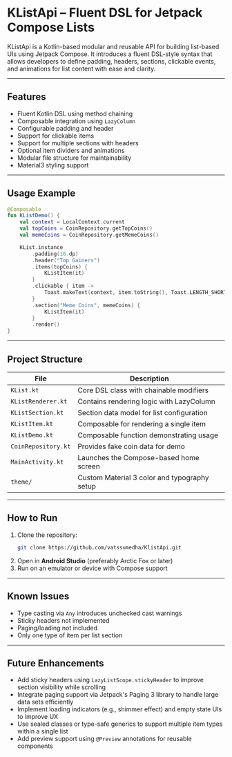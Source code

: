 # KListApi – Fluent DSL for Jetpack Compose Lists

KListApi is a Kotlin-based modular and reusable API for building list-based UIs using Jetpack Compose. It introduces a fluent DSL-style syntax that allows developers to define padding, headers, sections, clickable events, and animations for list content with ease and clarity.

---

## Features

- Fluent Kotlin DSL using method chaining
- Composable integration using `LazyColumn`
- Configurable padding and header
- Support for clickable items
- Support for multiple sections with headers
- Optional item dividers and animations
- Modular file structure for maintainability
- Material3 styling support

---

## Usage Example

```kotlin
@Composable
fun KListDemo() {
    val context = LocalContext.current
    val topCoins = CoinRepository.getTopCoins()
    val memeCoins = CoinRepository.getMemeCoins()

    KList.instance
        .padding(16.dp)
        .header("Top Gainers")
        .items(topCoins) {
            KListItem(it)
        }
        .clickable { item ->
            Toast.makeText(context, item.toString(), Toast.LENGTH_SHORT).show()
        }
        .section("Meme Coins", memeCoins) {
            KListItem(it)
        }
        .render()
}
```

---

## Project Structure

| File               | Description                                 |
|--------------------|---------------------------------------------|
| `KList.kt`         | Core DSL class with chainable modifiers     |
| `KListRenderer.kt` | Contains rendering logic with LazyColumn    |
| `KListSection.kt`  | Section data model for list configuration   |
| `KListItem.kt`     | Composable for rendering a single item      |
| `KListDemo.kt`     | Composable function demonstrating usage     |
| `CoinRepository.kt`| Provides fake coin data for demo            |
| `MainActivity.kt`  | Launches the Compose-based home screen      |
| `theme/`           | Custom Material 3 color and typography setup|

---

## How to Run

1. Clone the repository:
   ```bash
   git clone https://github.com/vatssumedha/KlistApi.git
   ```
2. Open in **Android Studio** (preferably Arctic Fox or later)
3. Run on an emulator or device with Compose support

---

## Known Issues

- Type casting via `Any` introduces unchecked cast warnings
- Sticky headers not implemented
- Paging/loading not included
- Only one type of item per list section

---

## Future Enhancements

- Add sticky headers using `LazyListScope.stickyHeader` to improve section visibility while scrolling
- Integrate paging support via Jetpack's Paging 3 library to handle large data sets efficiently
- Implement loading indicators (e.g., shimmer effect) and empty state UIs to improve UX
- Use sealed classes or type-safe generics to support multiple item types within a single list
- Add preview support using `@Preview` annotations for reusable components
